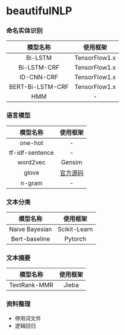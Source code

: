 # beautifulNLP
### 命名实体识别

|     模型名称     |   使用框架    |
| :--------------: | :-----------: |
|     Bi-LSTM      | TensorFlow1.x |
|   Bi-LSTM-CRF    | TensorFlow1.x |
|    ID-CNN-CRF    | TensorFlow1.x |
| BERT-Bi-LSTM-CRF | TensorFlow1.x |
|       HMM        |       -       |

### 语言模型

|    模型名称     |                     使用框架                     |
| :-------------: | :----------------------------------------------: |
|     one-hot     |                        -                         |
| tf-idf-sentence |                        -                         |
|    word2vec     |                      Gensim                      |
|      glove      | [官方源码](https://github.com/stanfordnlp/GloVe) |
|     n-gram      |                        -                         |

### 文本分类

|    模型名称    |   使用框架   |
| :------------: | :----------: |
| Naive Bayesian | Scikit-Learn |
| Bert-baseline  |   Pytorch    |

### 文本摘要

|   模型名称   | 使用框架 |
| :----------: | :------: |
| TextRank-MMR |  Jieba   |

### 资料整理

- 停用词文件
- 逻辑回归